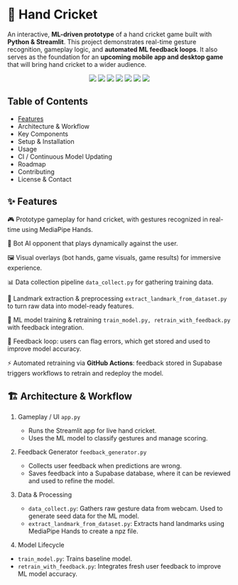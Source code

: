 # 🏏 Hand Cricket 

An interactive, **ML-driven prototype** of a hand cricket game built with **Python & Streamlit**. This project demonstrates real-time gesture recognition, gameplay logic, and **automated ML feedback loops**. It also serves as the foundation for an **upcoming mobile app and desktop game** that will bring hand cricket to a wider audience.

<div align="center">
 <img src="https://img.shields.io/badge/Python-3.9%2B-blue?logo=python&logoColor=white" />
 <img src="https://img.shields.io/badge/Streamlit-FF4B4B?logo=streamlit&logoColor=white" />
 <img src="https://img.shields.io/badge/MediaPipe-4285F4?logo=google&logoColor=white" />
 <img src="https://img.shields.io/badge/OpenCV-5C3EE8?logo=opencv&logoColor=white"/>
 <img src="https://img.shields.io/badge/Machine%20Learning-Model-green?logo=tensorflow&logoColor=white"/>
 <img src="https://img.shields.io/badge/GitHub%20Actions-CI%2FCD-2088FF?logo=githubactions&logoColor=white"/>
 <img src="https://img.shields.io/badge/Supabase-3ECF8E?logo=supabase&logoColor=white"/>
</div>

## Table of Contents
<ul>
  <a href="#features"><li>Features</li></a>
<li>Architecture & Workflow</li>
<li>Key Components</li>
<li>Setup & Installation</li>
<li>Usage</li>
<li>CI / Continuous Model Updating</li>
<li>Roadmap</li>
<li>Contributing</li>
<li>License & Contact</li>
</ul>

## ✨ Features

🎮 Prototype gameplay for hand cricket, with gestures recognized in real-time using MediaPipe Hands.

🤖 Bot AI opponent that plays dynamically against the user.

🖼️ Visual overlays (bot hands, game visuals, game results) for immersive experience.

📊 Data collection pipeline `data_collect.py` for gathering training data.

🧩 Landmark extraction & preprocessing `extract_landmark_from_dataset.py` to turn raw data into model-ready features.

🧠 ML model training & retraining `train_model.py, retrain_with_feedback.py` with feedback integration.

🔄 Feedback loop: users can flag errors, which get stored and used to improve model accuracy.

⚡ Automated retraining via **GitHub Actions**: feedback stored in Supabase triggers workflows to retrain and redeploy the model.

## 🏗️ Architecture & Workflow
1. Gameplay / UI `app.py`
   <ul>
     <li>Runs the Streamlit app for live hand cricket.</li>
     <li>Uses the ML model to classify gestures and manage scoring.</li>
   </ul>

2. Feedback Generator `feedback_generator.py`
   <ul>
     <li>Collects user feedback when predictions are wrong.</li>
     <li>Saves feedback into a Supabase database, where it can be reviewed and used to refine the model.</li>
   </ul>

3. Data & Processing
   <ul>
     <li><code>data_collect.py</code>: Gathers raw gesture data from webcam. Used to generate seed data for the ML model.</li>
     <li><code>extract_landmark_from_dataset.py</code>: Extracts hand landmarks using MediaPipe Hands to create a npz file.</li>
   </ul>
4. Model Lifecycle
 <ul>
      <li><code>train_model.py</code>: Trains baseline model.</li>
      <li><code>retrain_with_feedback.py</code>: Integrates fresh user feedback to improve ML model accuracy.</li>
 </ul>
